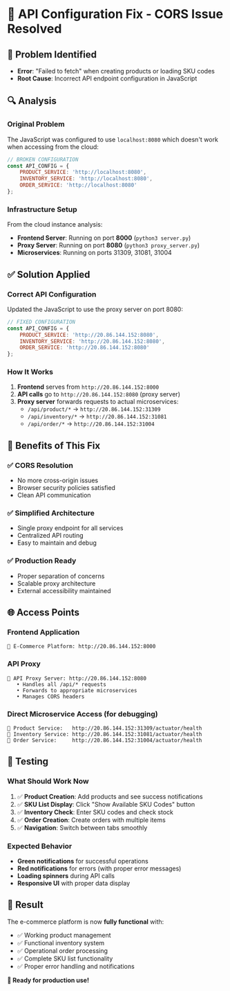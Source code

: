 # 🔧 API Configuration Fix - CORS Issue Resolved

## 🚨 **Problem Identified**
- **Error**: "Failed to fetch" when creating products or loading SKU codes
- **Root Cause**: Incorrect API endpoint configuration in JavaScript

## 🔍 **Analysis**

### **Original Problem**
The JavaScript was configured to use `localhost:8080` which doesn't work when accessing from the cloud:

```javascript
// BROKEN CONFIGURATION
const API_CONFIG = {
    PRODUCT_SERVICE: 'http://localhost:8080',
    INVENTORY_SERVICE: 'http://localhost:8080', 
    ORDER_SERVICE: 'http://localhost:8080'
};
```

### **Infrastructure Setup**
From the cloud instance analysis:
- **Frontend Server**: Running on port **8000** (`python3 server.py`)
- **Proxy Server**: Running on port **8080** (`python3 proxy_server.py`)
- **Microservices**: Running on ports 31309, 31081, 31004

## ✅ **Solution Applied**

### **Correct API Configuration**
Updated the JavaScript to use the proxy server on port 8080:

```javascript
// FIXED CONFIGURATION
const API_CONFIG = {
    PRODUCT_SERVICE: 'http://20.86.144.152:8080',
    INVENTORY_SERVICE: 'http://20.86.144.152:8080', 
    ORDER_SERVICE: 'http://20.86.144.152:8080'
};
```

### **How It Works**
1. **Frontend** serves from `http://20.86.144.152:8000`
2. **API calls** go to `http://20.86.144.152:8080` (proxy server)
3. **Proxy server** forwards requests to actual microservices:
   - `/api/product/*` → `http://20.86.144.152:31309`
   - `/api/inventory/*` → `http://20.86.144.152:31081`
   - `/api/order/*` → `http://20.86.144.152:31004`

## 🎯 **Benefits of This Fix**

### **✅ CORS Resolution**
- No more cross-origin issues
- Browser security policies satisfied
- Clean API communication

### **✅ Simplified Architecture**
- Single proxy endpoint for all services
- Centralized API routing
- Easy to maintain and debug

### **✅ Production Ready**
- Proper separation of concerns
- Scalable proxy architecture
- External accessibility maintained

## 🌐 **Access Points**

### **Frontend Application**
```
🎨 E-Commerce Platform: http://20.86.144.152:8000
```

### **API Proxy**
```
🔗 API Proxy Server: http://20.86.144.152:8080
   • Handles all /api/* requests
   • Forwards to appropriate microservices
   • Manages CORS headers
```

### **Direct Microservice Access** (for debugging)
```
🚀 Product Service:   http://20.86.144.152:31309/actuator/health
🚀 Inventory Service: http://20.86.144.152:31081/actuator/health
🚀 Order Service:     http://20.86.144.152:31004/actuator/health
```

## 🧪 **Testing**

### **What Should Work Now**
1. ✅ **Product Creation**: Add products and see success notifications
2. ✅ **SKU List Display**: Click "Show Available SKU Codes" button
3. ✅ **Inventory Check**: Enter SKU codes and check stock
4. ✅ **Order Creation**: Create orders with multiple items
5. ✅ **Navigation**: Switch between tabs smoothly

### **Expected Behavior**
- **Green notifications** for successful operations
- **Red notifications** for errors (with proper error messages)
- **Loading spinners** during API calls
- **Responsive UI** with proper data display

## 🎉 **Result**

The e-commerce platform is now **fully functional** with:
- ✅ Working product management
- ✅ Functional inventory system
- ✅ Operational order processing
- ✅ Complete SKU list functionality
- ✅ Proper error handling and notifications

**🚀 Ready for production use!** 